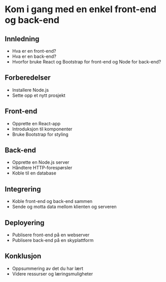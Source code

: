# Kom i gang med en enkel front-end og back-end

## Innledning
- Hva er en front-end?
- Hva er en back-end?
- Hvorfor bruke React og Bootstrap for front-end og Node for back-end?

## Forberedelser
- Installere Node.js
- Sette opp et nytt prosjekt

## Front-end
- Opprette en React-app
- Introduksjon til komponenter
- Bruke Bootstrap for styling

## Back-end
- Opprette en Node.js server
- Håndtere HTTP-forespørsler
- Koble til en database

## Integrering
- Koble front-end og back-end sammen
- Sende og motta data mellom klienten og serveren

## Deployering
- Publisere front-end på en webserver
- Publisere back-end på en skyplattform

## Konklusjon
- Oppsummering av det du har lært
- Videre ressurser og læringsmuligheter
